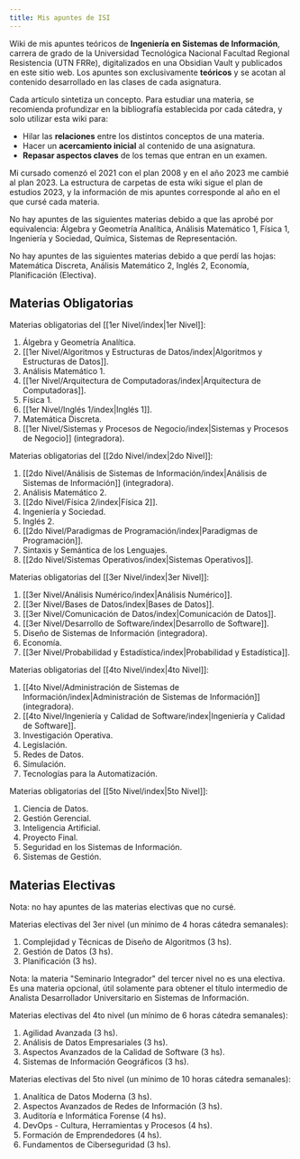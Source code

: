 ```yaml
---
title: Mis apuntes de ISI
---
```


Wiki de mis apuntes teóricos de **Ingeniería en Sistemas de Información**, carrera de grado de la Universidad Tecnológica Nacional Facultad Regional Resistencia (UTN FRRe), digitalizados en una Obsidian Vault y publicados en este sitio web. Los apuntes son exclusivamente **teóricos** y se acotan al contenido desarrollado en las clases de cada asignatura.

Cada artículo sintetiza un concepto. Para estudiar una materia, se recomienda profundizar en la bibliografía establecida por cada cátedra, y solo utilizar esta wiki para:

- Hilar las **relaciones** entre los distintos conceptos de una materia.
- Hacer un **acercamiento inicial** al contenido de una asignatura.
- **Repasar aspectos claves** de los temas que entran en un examen.

Mi cursado comenzó el 2021 con el plan 2008 y en el año 2023 me cambié al plan 2023. La estructura de carpetas de esta wiki sigue el plan de estudios 2023, y la información de mis apuntes corresponde al año en el que cursé cada materia.

No hay apuntes de las siguientes materias debido a que las aprobé por equivalencia: Álgebra y Geometría Analítica, Análisis Matemático 1, Física 1, Ingeniería y Sociedad, Química, Sistemas de Representación.

No hay apuntes de las siguientes materias debido a que perdí las hojas: Matemática Discreta, Análisis Matemático 2, Inglés 2, Economía, Planificación (Electiva).

## Materias Obligatorias

Materias obligatorias del [[1er Nivel/index|1er Nivel]]:

1. Álgebra y Geometría Analítica.
2. [[1er Nivel/Algoritmos y Estructuras de Datos/index|Algoritmos y Estructuras de Datos]].
3. Análisis Matemático 1.
4. [[1er Nivel/Arquitectura de Computadoras/index|Arquitectura de Computadoras]].
5. Física 1.
6. [[1er Nivel/Inglés 1/index|Inglés 1]].
7. Matemática Discreta.
8. [[1er Nivel/Sistemas y Procesos de Negocio/index|Sistemas y Procesos de Negocio]] (integradora).

Materias obligatorias del [[2do Nivel/index|2do Nivel]]:

1. [[2do Nivel/Análisis de Sistemas de Información/index|Análisis de Sistemas de Información]] (integradora).
2. Análisis Matemático 2.
3. [[2do Nivel/Física 2/index|Física 2]].
4. Ingeniería y Sociedad.
5. Inglés 2.
6. [[2do Nivel/Paradigmas de Programación/index|Paradigmas de Programación]].
7. Sintaxis y Semántica de los Lenguajes.
8. [[2do Nivel/Sistemas Operativos/index|Sistemas Operativos]].

Materias obligatorias del [[3er Nivel/index|3er Nivel]]:

1. [[3er Nivel/Análisis Numérico/index|Análisis Numérico]].
2. [[3er Nivel/Bases de Datos/index|Bases de Datos]].
3. [[3er Nivel/Comunicación de Datos/index|Comunicación de Datos]].
4. [[3er Nivel/Desarrollo de Software/index|Desarrollo de Software]].
5. Diseño de Sistemas de Información (integradora).
6. Economía.
7. [[3er Nivel/Probabilidad y Estadística/index|Probabilidad y Estadística]].

Materias obligatorias del [[4to Nivel/index|4to Nivel]]:

1. [[4to Nivel/Administración de Sistemas de Información/index|Administración de Sistemas de Información]] (integradora).
2. [[4to Nivel/Ingeniería y Calidad de Software/index|Ingeniería y Calidad de Software]].
3. Investigación Operativa.
4. Legislación.
5. Redes de Datos.
6. Simulación.
7. Tecnologías para la Automatización.

Materias obligatorias del [[5to Nivel/index|5to Nivel]]:

1. Ciencia de Datos.
2. Gestión Gerencial.
3. Inteligencia Artificial.
4. Proyecto Final.
5. Seguridad en los Sistemas de Información.
6. Sistemas de Gestión.

## Materias Electivas

Nota: no hay apuntes de las materias electivas que no cursé.

Materias electivas del 3er nivel (un mínimo de 4 horas cátedra semanales):

1. Complejidad y Técnicas de Diseño de Algoritmos (3 hs).
2. Gestión de Datos (3 hs).
3. Planificación (3 hs).

Nota: la materia "Seminario Integrador" del tercer nivel no es una electiva. Es una materia opcional, útil solamente para obtener el título intermedio de Analista Desarrollador Universitario en Sistemas de Información.

Materias electivas del 4to nivel (un mínimo de 6 horas cátedra semanales):

1. Agilidad Avanzada (3 hs).
2. Análisis de Datos Empresariales (3 hs).
3. Aspectos Avanzados de la Calidad de Software (3 hs).
4. Sistemas de Información Geográficos (3 hs).

Materias electivas del 5to nivel (un mínimo de 10 horas cátedra semanales):

1. Analítica de Datos Moderna (3 hs).
2. Aspectos Avanzados de Redes de Información (3 hs).
3. Auditoría e Informática Forense (4 hs).
4. DevOps - Cultura, Herramientas y Procesos (4 hs).
5. Formación de Emprendedores (4 hs).
6. Fundamentos de Ciberseguridad (3 hs).

